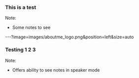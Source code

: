 ### This is a test

Note:
- Some notes to see

---?image=images/aboutme_logo.png&position=left&size=auto
### Testing 1 2 3

Note:
- Offers ability to see notes in speaker mode